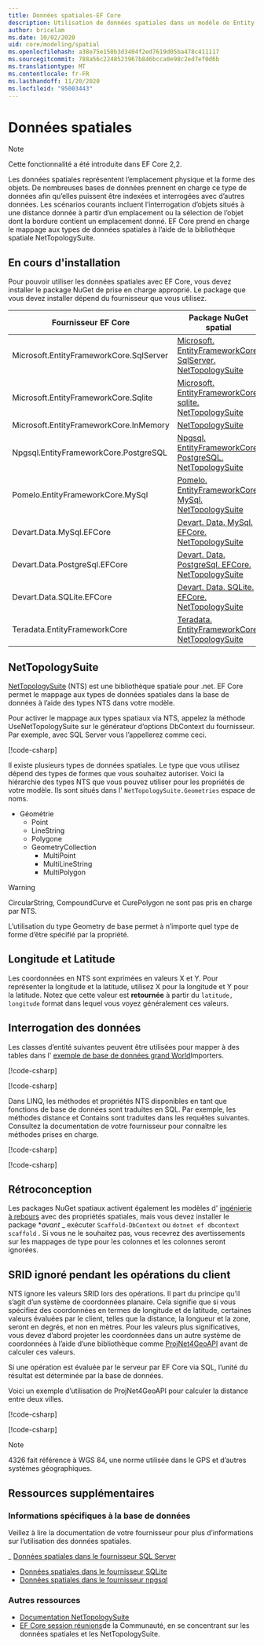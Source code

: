 ```yaml
---
title: Données spatiales-EF Core
description: Utilisation de données spatiales dans un modèle de Entity Framework Core
author: bricelam
ms.date: 10/02/2020
uid: core/modeling/spatial
ms.openlocfilehash: a38e75e150b3d3404f2ed7619d05ba478c411117
ms.sourcegitcommit: 788a56c2248523967b846bcca0e98c2ed7ef0d6b
ms.translationtype: MT
ms.contentlocale: fr-FR
ms.lasthandoff: 11/20/2020
ms.locfileid: "95003443"
---
```

# <a name="spatial-data"></a>Données spatiales

> [!NOTE]
> Cette fonctionnalité a été introduite dans EF Core 2,2.

Les données spatiales représentent l’emplacement physique et la forme des objets. De nombreuses bases de données prennent en charge ce type de données afin qu’elles puissent être indexées et interrogées avec d’autres données. Les scénarios courants incluent l’interrogation d’objets situés à une distance donnée à partir d’un emplacement ou la sélection de l’objet dont la bordure contient un emplacement donné. EF Core prend en charge le mappage aux types de données spatiales à l’aide de la bibliothèque spatiale NetTopologySuite.

## <a name="installing"></a>En cours d'installation

Pour pouvoir utiliser les données spatiales avec EF Core, vous devez installer le package NuGet de prise en charge approprié. Le package que vous devez installer dépend du fournisseur que vous utilisez.

Fournisseur EF Core                        | Package NuGet spatial
--------------------------------------- | ---------------------
Microsoft.EntityFrameworkCore.SqlServer | [Microsoft. EntityFrameworkCore. SqlServer. NetTopologySuite](https://www.nuget.org/packages/Microsoft.EntityFrameworkCore.SqlServer.NetTopologySuite)
Microsoft.EntityFrameworkCore.Sqlite    | [Microsoft. EntityFrameworkCore. sqlite. NetTopologySuite](https://www.nuget.org/packages/Microsoft.EntityFrameworkCore.Sqlite.NetTopologySuite)
Microsoft.EntityFrameworkCore.InMemory  | [NetTopologySuite](https://www.nuget.org/packages/NetTopologySuite)
Npgsql.EntityFrameworkCore.PostgreSQL   | [Npgsql. EntityFrameworkCore. PostgreSQL. NetTopologySuite](https://www.nuget.org/packages/Npgsql.EntityFrameworkCore.PostgreSQL.NetTopologySuite)
Pomelo.EntityFrameworkCore.MySql        | [Pomelo. EntityFrameworkCore. MySql. NetTopologySuite](https://www.nuget.org/packages/Pomelo.EntityFrameworkCore.MySql.NetTopologySuite)
Devart.Data.MySql.EFCore                | [Devart. Data. MySql. EFCore. NetTopologySuite](https://www.nuget.org/packages/Devart.Data.MySql.EFCore.NetTopologySuite)
Devart.Data.PostgreSql.EFCore           | [Devart. Data. PostgreSql. EFCore. NetTopologySuite](https://www.nuget.org/packages/Devart.Data.PostgreSql.EFCore.NetTopologySuite)
Devart.Data.SQLite.EFCore               | [Devart. Data. SQLite. EFCore. NetTopologySuite](https://www.nuget.org/packages/Devart.Data.SQLite.EFCore.NetTopologySuite)
Teradata.EntityFrameworkCore            | [Teradata. EntityFrameworkCore. NetTopologySuite](https://www.nuget.org/packages/Teradata.EntityFrameworkCore.NetTopologySuite)

## <a name="nettopologysuite"></a>NetTopologySuite

[NetTopologySuite](https://nettopologysuite.github.io/NetTopologySuite/) (NTS) est une bibliothèque spatiale pour .net. EF Core permet le mappage aux types de données spatiales dans la base de données à l’aide des types NTS dans votre modèle.

Pour activer le mappage aux types spatiaux via NTS, appelez la méthode UseNetTopologySuite sur le générateur d’options DbContext du fournisseur. Par exemple, avec SQL Server vous l’appellerez comme ceci.

[!code-csharp[](../../../samples/core/Spatial/SqlServer/Models/WideWorldImportersContext.cs?name=snippet_UseNetTopologySuite)]

Il existe plusieurs types de données spatiales. Le type que vous utilisez dépend des types de formes que vous souhaitez autoriser. Voici la hiérarchie des types NTS que vous pouvez utiliser pour les propriétés de votre modèle. Ils sont situés dans l' `NetTopologySuite.Geometries` espace de noms.

* Géométrie
  * Point
  * LineString
  * Polygone
  * GeometryCollection
    * MultiPoint
    * MultiLineString
    * MultiPolygon

> [!WARNING]
> CircularString, CompoundCurve et CurePolygon ne sont pas pris en charge par NTS.

L’utilisation du type Geometry de base permet à n’importe quel type de forme d’être spécifié par la propriété.

## <a name="longitude-and-latitude"></a>Longitude et Latitude

Les coordonnées en NTS sont exprimées en valeurs X et Y. Pour représenter la longitude et la latitude, utilisez X pour la longitude et Y pour la latitude. Notez que cette valeur est **retournée** à partir du `latitude, longitude` format dans lequel vous voyez généralement ces valeurs.

## <a name="querying-data"></a>Interrogation des données

Les classes d’entité suivantes peuvent être utilisées pour mapper à des tables dans l' [exemple de base de données grand World](https://go.microsoft.com/fwlink/?LinkID=800630)Importers.

[!code-csharp[](../../../samples/core/Spatial/SqlServer/Models/City.cs?name=snippet_City)]

[!code-csharp[](../../../samples/core/Spatial/SqlServer/Models/Country.cs?name=snippet_Country)]

Dans LINQ, les méthodes et propriétés NTS disponibles en tant que fonctions de base de données sont traduites en SQL. Par exemple, les méthodes distance et Contains sont traduites dans les requêtes suivantes. Consultez la documentation de votre fournisseur pour connaître les méthodes prises en charge.

[!code-csharp[](../../../samples/core/Spatial/SqlServer/Program.cs?name=snippet_Distance)]

[!code-csharp[](../../../samples/core/Spatial/SqlServer/Program.cs?name=snippet_Contains)]

## <a name="reverse-engineering"></a>Rétroconception

Les packages NuGet spatiaux activent également les modèles d' [ingénierie à rebours](xref:core/managing-schemas/scaffolding) avec des propriétés spatiales, mais vous devez installer le package **_avant_* _ exécuter `Scaffold-DbContext` ou `dotnet ef dbcontext scaffold` . Si vous ne le souhaitez pas, vous recevrez des avertissements sur les mappages de type pour les colonnes et les colonnes seront ignorées.

## <a name="srid-ignored-during-client-operations"></a>SRID ignoré pendant les opérations du client

NTS ignore les valeurs SRID lors des opérations. Il part du principe qu’il s’agit d’un système de coordonnées planaire. Cela signifie que si vous spécifiez des coordonnées en termes de longitude et de latitude, certaines valeurs évaluées par le client, telles que la distance, la longueur et la zone, seront en degrés, et non en mètres. Pour les valeurs plus significatives, vous devez d’abord projeter les coordonnées dans un autre système de coordonnées à l’aide d’une bibliothèque comme [ProjNet4GeoAPI](https://github.com/NetTopologySuite/ProjNet4GeoAPI) avant de calculer ces valeurs.

Si une opération est évaluée par le serveur par EF Core via SQL, l’unité du résultat est déterminée par la base de données.

Voici un exemple d’utilisation de ProjNet4GeoAPI pour calculer la distance entre deux villes.

[!code-csharp[](../../../samples/core/Spatial/Projections/GeometryExtensions.cs?name=snippet_GeometryExtensions)]

[!code-csharp[](../../../samples/core/Spatial/Projections/Program.cs?name=snippet_ProjectTo)]

> [!NOTE]
> 4326 fait référence à WGS 84, une norme utilisée dans le GPS et d’autres systèmes géographiques.

## <a name="additional-resources"></a>Ressources supplémentaires

### <a name="database-specific-information"></a>Informations spécifiques à la base de données

Veillez à lire la documentation de votre fournisseur pour plus d’informations sur l’utilisation des données spatiales.

_ [Données spatiales dans le fournisseur SQL Server](xref:core/providers/sql-server/spatial)
* [Données spatiales dans le fournisseur SQLite](xref:core/providers/sqlite/spatial)
* [Données spatiales dans le fournisseur npgsql](https://www.npgsql.org/efcore/mapping/nts.html)

### <a name="other-resources"></a>Autres ressources

* [Documentation NetTopologySuite](https://nettopologysuite.github.io/NetTopologySuite/)
* [EF Core session réunions](https://www.youtube.com/watch?v=IHslY5rrxD0&list=PLdo4fOcmZ0oX-DBuRG4u58ZTAJgBAeQ-t&index=15)de la Communauté, en se concentrant sur les données spatiales et les NetTopologySuite.
